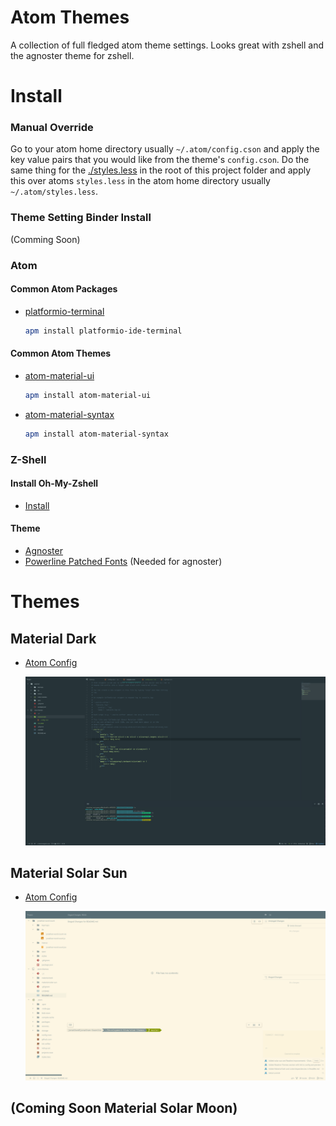 # Atom Themes
A collection of full fledged atom theme settings. Looks great with
zshell and the agnoster theme for zshell.

# Install

### Manual Override
Go to your atom home directory usually `~/.atom/config.cson` and apply the
key value pairs that you would like from the theme's `config.cson`. Do the same
thing for the [./styles.less](./styles.less) in the root of this project folder and apply this
over atoms `styles.less` in the atom home directory usually `~/.atom/styles.less`.

### Theme Setting Binder Install
(Comming Soon)

### Atom

#### Common Atom Packages
- [platformio-terminal](https://atom.io/packages/platformio-ide-terminal)
  ```sh
  apm install platformio-ide-terminal
  ```

#### Common Atom Themes
- [atom-material-ui](https://atom.io/themes/atom-material-ui)
  ```sh
  apm install atom-material-ui
  ```
- [atom-material-syntax](https://atom.io/themes/atom-material-syntax)
  ```sh
  apm install atom-material-syntax
  ```

### Z-Shell

#### Install Oh-My-Zshell
- [Install](https://github.com/andresteingress/oh-my-zsh)

#### Theme

- [Agnoster](https://github.com/agnoster/agnoster-zsh-theme)
- [Powerline Patched Fonts](https://github.com/powerline/fonts) (Needed for agnoster)

# Themes

## Material Dark
- [Atom Config](./material-dark/config.cson)

  ![Atom Dark Material](./material-dark/preview.png)

## Material Solar Sun
- [Atom Config](./material-solar-sun/config.cson)

  ![Atom Dark Material](./material-solar-sun/preview.png)

## (Coming Soon Material Solar Moon)
